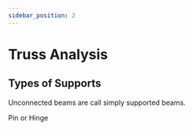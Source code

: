 ```yaml
---
sidebar_position: 2
---
```


 # Truss Analysis 

## Types of Supports

Unconnected beams are call simply supported beams. 

Pin or Hinge

